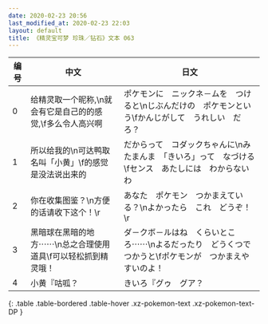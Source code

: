 ```yaml
---
date: 2020-02-23 20:56
last_modified_at: 2020-02-23 22:03
layout: default
title: 《精灵宝可梦 珍珠／钻石》文本 063
---
```

| 编号 | 中文 | 日文 |
| ---- | ---- | ---- |
| 0 | 给精灵取一个昵称,\n就会有它是自己的的感觉,\f多么令人高兴啊 | ポケモンに　ニックネ－ムを　つけると\nじぶんだけの　ポケモンという\fかんじがして　うれしい　だろ？ |
| 1 | 所以给我的\n可达鸭取名叫「小黄」\f的感觉是没法说出来的 | だからって　コダックちゃんに\nみたまんま　「きいろ」って　なづける\fセンス　あたしには　わからないわ |
| 2 | 你在收集图鉴？\n方便的话请收下这个！\r | あなた　ポケモン　つかまえている？\nよかったら　これ　どうぞ！\r |
| 3 | 黑暗球在黑暗的地方⋯⋯\n总之合理使用道具\f可以轻松抓到精灵哦！ | ダ－クボ－ルはね　くらいところ⋯⋯\nよるだったり　どうくつで　つかうと\fポケモンが　つかまえやすいのよ！ |
| 4 | 小黄『咕呱？ | きいろ『グゥ　グア？ |
{: .table .table-bordered .table-hover .xz-pokemon-text .xz-pokemon-text-DP }